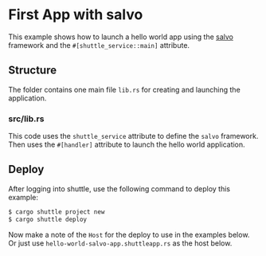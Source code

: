 # First App with salvo

This example shows how to launch a hello world app using the [salvo](https://docs.rs/salvo/latest/salvo/all.html) framework and the `#[shuttle_service::main]` attribute.

## Structure
The folder contains one main file `lib.rs` for creating and launching the application.

### src/lib.rs
This code uses the `shuttle_service` attribute to define the `salvo` framework. Then uses the `#[handler]` attribute to launch the hello world application.

## Deploy
After logging into shuttle, use the following command to deploy this example:

```sh
$ cargo shuttle project new
$ cargo shuttle deploy
```

Now make a note of the `Host` for the deploy to use in the examples below. Or just use `hello-world-salvo-app.shuttleapp.rs` as the host below.

